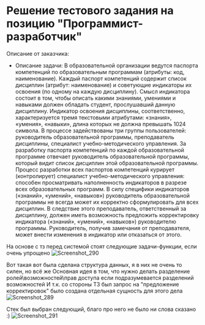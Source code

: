 # Решение тестового задания на позицию "Программист-разработчик"

Описание от заказчика:
- Описание задачи:
В образовательной организации ведутся паспорта компетенций по образовательным программам
(атрибуты: код, наименование). Каждый паспорт компетенций содержит список дисциплин (атрибут:
наименование) и советующие индикаторы их освоения (по одному на каждую дисциплину). Смысл
индикатора состоит в том, чтобы описать какими знаниями, умениями и навыками должен обладать студент,
прослушавший данную дисциплину. Индикатор освоения дисциплины, соответственно, характеризуется
тремя текстовыми атрибутами: «знания», «умения», «навыки», длина которых не должна превышать 1024
символа.
В процессе задействованы три группы пользователей: руководитель образовательной программы,
преподаватель дисциплины, специалист учебно-методического управления.
За разработку паспорта компетенций по каждой образовательной программе отвечает руководитель
образовательной программы, который видит список дисциплин этой образовательной программы. Процесс
разработки всех паспортов компетенций курирует (контролирует) специалист учебно-методического
управления: способен просматривать наполненность индикаторов в разрезе всех образовательных программ.
В силу специфики индикаторов («знаний», «умений», «навыков») руководитель образовательной
программы не всегда может их корректно сформулировать для всех дисциплин. В следствие этого
преподаватель, ответственный за дисциплину, должен иметь возможность предложить корректировку
индикатора («знаний», «умений», «навыков») руководителю программы. Руководитель, получив замечания
от преподавателя, может внести изменения в индикатор или отказаться от этого.

На основе с тз перед системой стоят следующие задачи-функции, если очень упрощено
![Screenshot_290](https://github.com/KutenkovV/Fullstack-Competencies/assets/66003391/f1057985-6133-4848-bc67-1201cf920a13)

Вот такая вот была сделана структура данных, я в них не очень то силен, но всё же
Основная идея в том, что нужно делать разделение ролей\возможностей\прав доступа если подразумевается разделений возможностей
И т.к. со стороны ТЗ был запрос на "предложение корректировок" было создана отдельная сущность для этого дела
![Screenshot_289](https://github.com/KutenkovV/Fullstack-Competencies/assets/66003391/5827ba4e-c020-4aea-8843-7d743d6fac0b)

Стек был выбран следующий, благо про него не было ни слова сказано :)
![Screenshot_291](https://github.com/KutenkovV/Fullstack-Competencies/assets/66003391/f563a738-841a-44ef-aa52-c6705c91f93f)
